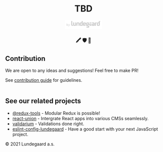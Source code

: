 <h1 align="center">
TBD
</h1>

<p align="center">
  <a href="https://lundegaard.eu">
    <img alt="by Lundegaard" src="./by-lundegaard.png" width="120" />
  </a>
</p>

<h3 align="center">
🖍️ 🛡 🚀
</h3>

## Contribution

We are open to any ideas and suggestions! Feel free to make PR!

See [contribution guide](https://github.com/lundegaard/lundium/blob/master/CONTRIBUTING.md) for guidelines.
<br />
<br />

## See our related projects

- [@redux-tools](https://github.com/lundegaard/redux-tools) - Modular Redux is possible!
- [react-union](https://github.com/lundegaard/react-union) - Intergrate React apps into various CMSs seamlessly.
- [validarium](https://github.com/lundegaard/validarium) - Validations done right.
- [eslint-config-lundegaard](https://github.com/lundegaard/eslint-config-lundegaard) - Have a good start with your next JavaScript project.

© 2021 Lundegaard a.s.
